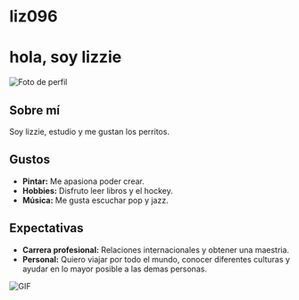 # liz096
# hola, soy lizzie 

![Foto de perfil](https://i.pinimg.com/564x/bc/0f/7a/bc0f7a40df1f50916676a5355d837aa2.jpg)

## Sobre mí
Soy lizzie, estudio y me gustan los perritos.

## Gustos
- **Pintar:** Me apasiona poder crear.
- **Hobbies:** Disfruto leer libros y el hockey.
- **Música:** Me gusta escuchar pop y jazz.

## Expectativas
- **Carrera profesional:** Relaciones internacionales y obtener una maestria.
- **Personal:** Quiero viajar por todo el mundo, conocer diferentes culturas y ayudar en lo mayor posible a las demas personas.

![GIF ]((https://ar.pinterest.com/pin/2533343536294554/))

